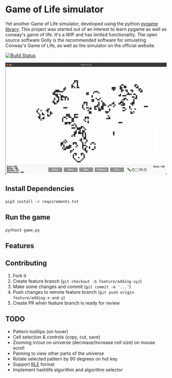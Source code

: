 # Game of Life simulator

Yet another Game of Life simulator, developed using the python [pygame library](https://github.com/pygame/pygame). This project was started out of an interest to learn pygame as well as conway's game of life. It's a WIP and has limited functionality. The open source software Golly is the recommended software for simulating Conway's Game of Life, as well as the simulator on the official website.

[![Build Status](https://app.travis-ci.com/selftaught/GameOfLife.svg?token=Tx7EAKup6EXJbMTwywxS&branch=main)](https://app.travis-ci.com/selftaught/GameOfLife)

![Game of Life](images/gameoflife.png)

## Install Dependencies

`pip3 install -r requirements.txt`

## Run the game

`python3 game.py`

## Features



## Contributing

1. Fork it
2. Create feature branch (`git checkout -b feature/adding-xyz`)
3. Make some changes and commit (`git commit -m '...'`)
4. Push changes to remote feature branch (`git push origin feature/adding-x-and-y`)
5. Create PR when feature branch is ready for review

## TODO

- Pattern tooltips (on hover)
- Cell selection & controls (copy, cut, save)
- Zooming in/out on universe (decrease/increase cell size) on mouse scroll
- Panning to view other parts of the universe
- Rotate selected pattern by 90 degrees on hot key
- Support [RLE](https://conwaylife.com/wiki/Run_Length_Encoded) format
- Implement hashlife algorithm and algorithm selector
